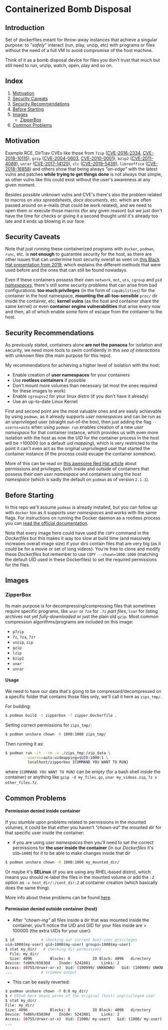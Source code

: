 # Containerized Bomb Disposal

## Introduction

Set of dockerfiles meant for throw-away instances that achieve a singular purpose: to *"safely"* interact (run, play, unzip, etc) with programs or files without the need of a full VM to avoid compromise of the host machine.

 Think of it as a bomb disposal device for files you don't trust that much but still need to run, unzip, watch, open, play and so on.

## Index
1. [Motivation](#motivation)
2. [Security Caveats](#security-caveats)
3. [Security Recommendations](#security-recommendations)
4. [Before Starting](#before-starting)
5. [Images](#images)
   * [ZipperBox](#zipperbox)
6. [Common Problems](#common-problems)

## Motivation

Example RCE, DirTrav CVEs like those from  `7zip` ([CVE-2016-2334](https://nvd.nist.gov/vuln/detail/CVE-2016-2334), [CVE-2018-10115](https://nvd.nist.gov/vuln/detail/CVE-2018-10115)), `gzip` ([CVE-2004-0603](https://nvd.nist.gov/vuln/detail/CVE-2004-0603), [CVE-2010-0001](https://nvd.nist.gov/vuln/detail/CVE-2010-0001)), `bzip2` ([CVE-2011-4089](https://nvd.nist.gov/vuln/detail/CVE-2011-4089)), `unrar` ([CVE-2017-14120](https://nvd.nist.gov/vuln/detail/CVE-2017-14120)), `vlc` ([CVE-2019-5439](https://nvd.nist.gov/vuln/detail/CVE-2019-5439)), `libreoffice` ([CVE-2018-16858](https://nvd.nist.gov/vuln/detail/CVE-2018-16858)) and others show that being always *"on-edge"* with the latest vulns and patches **while trying to get things done** is not always that simple, as other vulns like this could exist without the user's awareness at any given moment.

Besides possible unknown vulns and CVE's there's also the problem related to macros on *xlsx spreadsheets*, *docx documents*, etc. which are often passed around on e-mails (that could be work related), and we need to open them or execute those macros (for any given reason) but we just don't have the time for checks or giving it a second thought until it's already too late and it ends up blowing in our face.

## Security Caveats

Note that just running these containerized programs with `docker`, `podman`, `runc`, etc. is **not enough** to guarantee security for the host, as there are other issues that can undermine host security overall as seen on [this Black Hat presentation from 2019](https://i.blackhat.com/USA-19/Thursday/us-19-Edwards-Compendium-Of-Container-Escapes-up.pdf), which explains the different methods that were used before and the ones that can still be found nowadays.

Even if these containers possess their own `network`, `mnt`, `uts`, `cgroup` and `pid` [*namespaces*](https://www.redhat.com/sysadmin/container-namespaces-nsenter), there's still some security problems that can arise from bad configurations: **too much privileges** (in the form of `capabilities`) for the container in the host namespace, **mounting the all-too-sensible** `proc/` dir inside the container, etc; **kernel vulns** (as the host and container share the same kernel) or even **container engine vulnerabilities** that arise every now and then, all of which enable some form of escape from the container to the host.

## Security Recommendations

As previously stated, containers alone **are not the panacea** for isolation and security, we need more tools to swim confidently in this *sea of interactions* with unknown files (the main purpose for this repo).

 My recommendations for achieving a higher level of isolation with the host:

* Enable creation of **user namespaces** for your containers
* Use **rootless containers** if possible
* Don't mount more volumes than necessary (at most the ones required for these images to work)
* Enable `cgroupsv2` for your linux distro (if you don't have it already)
* Use an up-to-date Linux Kernel

First and second point are the most valuable ones and are easily achievable by using `podman`, as it already supports *user namespaces* and can be run as an unprivileged user (straight out-of-the box), then just adding the flag `--userns=auto` when using `podman run` enables creation of a new *user namespace* for that container instance, which provides us with even more isolation with the host as now the *UID* for the container process in the host will be >100000 (on a default *uid mapping*), which is very restricted to the point it can't even act as the original unprivileged user that started the container instance (if the process could escape the container somehow).

More of this can be read on [this awesome Red Hat article](https://www.redhat.com/en/blog/understanding-root-inside-and-outside-container) about permissions and privileges, both inside and outside of containers that possess their own *user namespace* and containers using the *host namespace* (which is sadly the default on `podman` as of version `2.1.1`).


## Before Starting

In this repo we'll assume `podman` is already installed, but you can follow up with `docker` too as it supports *user namespaces* and works with the same flags. For instructions on running the Docker daemon as a rootless process you can [read the official documentation](https://docs.docker.com/engine/security/rootless/).

Note that every image here could have used the `COPY` command in the *Dockerfiles* but this makes it way too slow at build time (and massively increases overall image size) if your dirs contain files that are very big (as it could be for a movie or set of long videos). You're free to clone and modify these *Dockerfiles* but remember to use `COPY --chown=1000:1000` (matching the default *UID* used in these Dockerfiles) to set the required permissions for the files.



## Images
### ZipperBox

Its main purpose is for decompressing/compressing files that sometimes require specific programs, like `unar` or `7za` for `.7z` *part files*, `lsar` for listing archives not yet *fully-downloaded* or just the plain old `gzip`. Most common compression algorithms/programs are included on this image:

* `p7zip`
* `7z`, `7za`, `7zr`
* `unzip`, `zip`
* `gzip`
* `lzip`
* `bzip2`
* `unar`
* `unrar`

#### Usage

We need to have our data that's going to be compressed/decompressed on a specific folder that contains those files only, we'll call it here as `zips_tmp/`.

For building:

```bash
$ podman build -t zipperbox -f zipper.Dockerfile .
```

Setting correct permissions for `zips_tmp/`:

```bash
$ podman unshare chown -R 1000:1000 zips_tmp/
```

Then running it as:

```bash
$ podman run -it --rm -v ./zips_tmp:/zip_data \
        --userns=auto:uidmapping=$UID:1000:1 \
          localhost/zipperbox {COMMAND YOU WANT TO RUN}
```
where `{COMMAND YOU WANT TO RUN}` can be empty (for a bash shell inside the container) or anything like `gzip -d my_files.gz`, `unar my_videos.zip`, `7z x other_files.7z`.


## Common Problems

#### Permission denied inside container

If you stumble upon problems related to permissions in the mounted volumes, it could be that either you haven't *"chown-ed"* the mounted dir for that specific user inside the container:

* if you are using *user namespaces* then you'll need to set the correct permissions for **the user inside the container** (in our *Dockerfiles* it's `UID=1000`) for it to be able to make changes inside that dir

```bash
$ podman unshare chown -R 1000:1000 my_mounted_dir/
```

Or maybe it's **SELinux** (if you are using any RHEL-based distro), which means you should re-label the files in the mounted volume or add the `:Z` option as `-v host_dir/:/cont_dir:Z` at container creation (which basically does the same thing).

More info about these problems can be found [here](https://www.redhat.com/sysadmin/user-namespaces-selinux-rootless-containers).

#### Permission denied outside container (host)
*  After *"chown-ing"* all files inside a dir that was mounted inside the container, you'll notice the UID and GID for your files inside are > 100000 (the extra UIDs for your user):

```bash
$ id            # checking our current host-user privileges
uid=1000(my-user) gid=1000(my-user) groups=1000(my-user)
$ stat my_dir/   # checking dir permissions
  File: my_dir/
  Size: 4096      	Blocks: 8          IO Block: 4096   directory
Device: fe06h/65030d	Inode: 5242881     Links: 2
Access: (0755/drwxr-xr-x)  Uid: (100999/ UNKNOWN)   Gid: (100999/ UNKNOWN)
...             # trimmed output
```
* This can be easily reverted:

```bash
$ podman unshare chown -R 0:0 my_dir/
$ # UID=0 here means perms of the original (host) unprivileged user
$ stat my_dir/
File: my_dir/
Size: 4096      	Blocks: 8          IO Block: 4096   directory
Device: fe06h/65030d	Inode: 5242881     Links: 2
Access: (0755/drwxr-xr-x)  Uid: (1000/ my-user)   Gid: (1000/ my-user)
...
```
